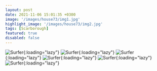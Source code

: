 ```yaml
---
layout: post
date: 2021-11-06 15:01:35 +0300
image: '/images/house73/img1.jpg'
highlight_image: '/images/house73/img2.jpg'
tags: [Scarborough]
featured: true
disabled: false
---
```


![Surfer]({{site.baseurl}}/images/house71/img3.jpg){:loading="lazy"}
![Surfer]({{site.baseurl}}/images/house71/img4.jpg){:loading="lazy"}
![Surfer]({{site.baseurl}}/images/house71/img5.jpg){:loading="lazy"}
![Surfer]({{site.baseurl}}/images/house71/img6.jpg){:loading="lazy"}
![Surfer]({{site.baseurl}}/images/house71/img7.jpg){:loading="lazy"}
![Surfer]({{site.baseurl}}/images/house71/img8.jpg){:loading="lazy"}